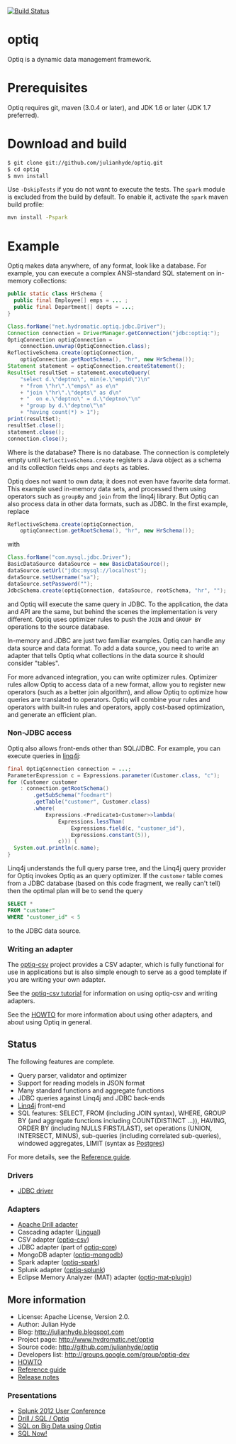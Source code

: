 [![Build Status](https://travis-ci.org/julianhyde/optiq.png)](https://travis-ci.org/julianhyde/optiq)

optiq
=====

Optiq is a dynamic data management framework.

Prerequisites
=============

Optiq requires git, maven (3.0.4 or later), and JDK 1.6 or later (JDK 1.7 preferred).

Download and build
==================

```bash
$ git clone git://github.com/julianhyde/optiq.git
$ cd optiq
$ mvn install
```

Use `-DskipTests` if you do not want to execute the tests.
The `spark` module is excluded from the build by default. To enable it, activate the `spark` maven build profile:
```bash
mvn install -Pspark
```

Example
=======

Optiq makes data anywhere, of any format, look like a database. For
example, you can execute a complex ANSI-standard SQL statement on
in-memory collections:

```java
public static class HrSchema {
  public final Employee[] emps = ... ;
  public final Department[] depts = ...;
}

Class.forName("net.hydromatic.optiq.jdbc.Driver");
Connection connection = DriverManager.getConnection("jdbc:optiq:");
OptiqConnection optiqConnection =
    connection.unwrap(OptiqConnection.class);
ReflectiveSchema.create(optiqConnection,
    optiqConnection.getRootSchema(), "hr", new HrSchema());
Statement statement = optiqConnection.createStatement();
ResultSet resultSet = statement.executeQuery(
    "select d.\"deptno\", min(e.\"empid\")\n"
    + "from \"hr\".\"emps\" as e\n"
    + "join \"hr\".\"depts\" as d\n"
    + "  on e.\"deptno\" = d.\"deptno\"\n"
    + "group by d.\"deptno\"\n"
    + "having count(*) > 1");
print(resultSet);
resultSet.close();
statement.close();
connection.close();
```

Where is the database? There is no database. The connection is
completely empty until <code>ReflectiveSchema.create</code> registers
a Java object as a schema and its collection fields <code>emps</code>
and <code>depts</code> as tables.

Optiq does not want to own data; it does not even have favorite data
format. This example used in-memory data sets, and processed them
using operators such as <code>groupBy</code> and <code>join</code>
from the linq4j
library. But Optiq can also process data in other data formats, such
as JDBC. In the first example, replace

```java
ReflectiveSchema.create(optiqConnection,
    optiqConnection.getRootSchema(), "hr", new HrSchema());
```

with

```java
Class.forName("com.mysql.jdbc.Driver");
BasicDataSource dataSource = new BasicDataSource();
dataSource.setUrl("jdbc:mysql://localhost");
dataSource.setUsername("sa");
dataSource.setPassword("");
JdbcSchema.create(optiqConnection, dataSource, rootSchema, "hr", "");
```

and Optiq will execute the same query in JDBC. To the application, the
data and API are the same, but behind the scenes the implementation is
very different. Optiq uses optimizer rules
to push the <code>JOIN</code> and <code>GROUP BY</code> operations to
the source database.

In-memory and JDBC are just two familiar examples. Optiq can handle
any data source and data format. To add a data source, you need to
write an adapter that tells Optiq
what collections in the data source it should consider "tables".

For more advanced integration, you can write optimizer
rules. Optimizer rules allow Optiq to access data of a new format,
allow you to register new operators (such as a better join algorithm),
and allow Optiq to optimize how queries are translated to
operators. Optiq will combine your rules and operators with built-in
rules and operators, apply cost-based optimization, and generate an
efficient plan.

### Non-JDBC access

Optiq also allows front-ends other than SQL/JDBC. For example, you can
execute queries in <a href="https://github.com/julianhyde/linq4j">linq4j</a>:

```java
final OptiqConnection connection = ...;
ParameterExpression c = Expressions.parameter(Customer.class, "c");
for (Customer customer
    : connection.getRootSchema()
        .getSubSchema("foodmart")
        .getTable("customer", Customer.class)
        .where(
            Expressions.<Predicate1<Customer>>lambda(
                Expressions.lessThan(
                    Expressions.field(c, "customer_id"),
                    Expressions.constant(5)),
                c))) {
  System.out.println(c.name);
}
```

Linq4j understands the full query parse tree, and the Linq4j query
provider for Optiq invokes Optiq as an query optimizer. If the
<code>customer</code> table comes from a JDBC database (based on
this code fragment, we really can't tell) then the optimal plan
will be to send the query

```SQL
SELECT *
FROM "customer"
WHERE "customer_id" < 5
```

to the JDBC data source.

### Writing an adapter

The <a href="https://github.com/julianhyde/optiq-csv">optiq-csv</a>
project provides a CSV adapter, which is fully functional for use in applications
but is also simple enough to serve as a good template if you are writing
your own adapter.

See the <a href="https://github.com/julianhyde/optiq-csv/blob/master/TUTORIAL.md">optiq-csv tutorial</a>
for information on using optiq-csv and writing adapters.

See the <a href="HOWTO.md">HOWTO</a> for more information about using other
adapters, and about using Optiq in general.

## Status

The following features are complete.

* Query parser, validator and optimizer
* Support for reading models in JSON format
* Many standard functions and aggregate functions
* JDBC queries against Linq4j and JDBC back-ends
* <a href="https://github.com/julianhyde/linq4j">Linq4j</a> front-end
* SQL features: SELECT, FROM (including JOIN syntax), WHERE, GROUP BY (and aggregate functions including COUNT(DISTINCT ...)), HAVING, ORDER BY (including NULLS FIRST/LAST), set operations (UNION, INTERSECT, MINUS), sub-queries (including correlated sub-queries), windowed aggregates, LIMIT (syntax as <a href="http://www.postgresql.org/docs/8.4/static/sql-select.html#SQL-LIMIT">Postgres</a>)

For more details, see the <a href="REFERENCE.md">Reference guide</a>.

### Drivers

* <a href="http://www.hydromatic.net/optiq/optiq-core/apidocs/net/hydromatic/optiq/jdbc/package-summary.html">JDBC driver</a>

### Adapters

* <a href="https://github.com/apache/incubator-drill">Apache Drill adapter</a>
* Cascading adapter (<a href="https://github.com/Cascading/lingual">Lingual</a>)
* CSV adapter (<a href="https://github.com/julianhyde/optiq-csv">optiq-csv</a>)
* JDBC adapter (part of <a href="http://www.hydromatic.net/optiq/optiq-core/apidocs/net/hydromatic/optiq/impl/jdbc/package-summary.html">optiq-core</a>)
* MongoDB adapter (<a href="http://www.hydromatic.net/optiq/optiq-mongodb/apidocs/net/hydromatic/optiq/impl/mongodb/package-summary.html">optiq-mongodb</a>)
* Spark adapter (<a href="http://www.hydromatic.net/optiq/optiq-spark/apidocs/net/hydromatic/optiq/impl/spark/package-summary.html">optiq-spark</a>)
* Splunk adapter (<a href="http://www.hydromatic.net/optiq/optiq-splunk/apidocs/net/hydromatic/optiq/impl/splunk/package-summary.html">optiq-splunk</a>)
* Eclipse Memory Analyzer (MAT) adapter (<a href="https://github.com/vlsi/optiq-mat-plugin">optiq-mat-plugin</a>)

## More information

* License: Apache License, Version 2.0.
* Author: Julian Hyde
* Blog: http://julianhyde.blogspot.com
* Project page: http://www.hydromatic.net/optiq
* Source code: http://github.com/julianhyde/optiq
* Developers list: http://groups.google.com/group/optiq-dev
* <a href="HOWTO.md">HOWTO</a>
* <a href="REFERENCE.md">Reference guide</a>
* <a href="RELEASE.md">Release notes</a>

### Presentations

* <a href="http://www.slideshare.net/julianhyde/how-to-integrate-splunk-with-any-data-solution">Splunk 2012 User Conference</a>
* <a href="https://github.com/julianhyde/share/blob/master/slides/optiq-drill-user-group-2013.pdf?raw=true">Drill / SQL / Optiq</a>
* <a href="https://github.com/julianhyde/share/blob/master/slides/optiq-richrelevance-2013.pdf?raw=true">SQL on Big Data using Optiq</a>
* <a href="https://github.com/julianhyde/share/blob/master/slides/optiq-nosql-now-2013.pdf?raw=true">SQL Now!</a>
